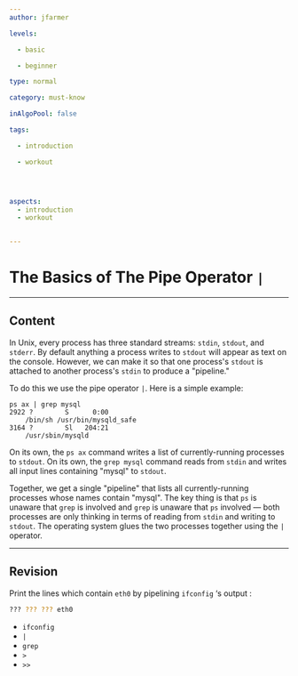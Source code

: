 ```yaml
---
author: jfarmer

levels:

  - basic

  - beginner

type: normal

category: must-know

inAlgoPool: false

tags:

  - introduction

  - workout




aspects:
  - introduction
  - workout


---
```


# The Basics of The Pipe Operator `|`

---
## Content

In Unix, every process has three standard streams: `stdin`, `stdout`, and `stderr`.  By default anything a process writes to `stdout` will appear as text on the console.  However, we can make it so that one process's `stdout` is attached to another process's `stdin` to produce a "pipeline."

To do this we use the pipe operator `|`.  Here is a simple example:

```shell
ps ax | grep mysql
2922 ?        S      0:00
    /bin/sh /usr/bin/mysqld_safe
3164 ?        Sl   204:21
    /usr/sbin/mysqld
```

On its own, the `ps ax` command writes a list of currently-running processes to `stdout`.  On its own, the `grep mysql` command reads from `stdin` and writes all input lines containing "mysql" to `stdout`.

Together, we get a single "pipeline" that lists all currently-running processes whose names contain "mysql".  The key thing is that `ps` is unaware that `grep` is involved and `grep` is unaware that `ps` involved — both processes are only thinking in terms of reading from `stdin` and writing to `stdout`.  The operating system glues the two processes together using the `|` operator.

---
## Revision

Print the lines which contain `eth0` by pipelining `ifconfig` ‘s output :
```bash
??? ??? ??? eth0
```

* `ifconfig`
* `|`
* `grep`
* `>`
* `>>`

 
